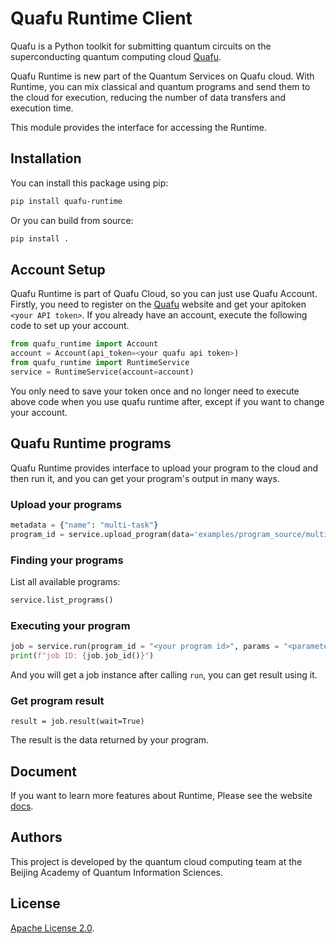 # Quafu Runtime Client



Quafu is a Python toolkit for submitting quantum circuits on the superconducting quantum computing cloud [Quafu](http://quafu.baqis.ac.cn/).

Quafu Runtime is new part of the Quantum Services on Quafu cloud. With Runtime, you can mix classical and quantum programs and send them to the cloud for execution, reducing the number of data transfers and execution time.

This module provides the interface for accessing the Runtime.

## Installation

You can install this package using pip:

```bash
pip install quafu-runtime
```

Or you can build from source:

```bash
pip install .
```



## Account Setup

Quafu Runtime is part of Quafu Cloud, so you can just use Quafu Account. Firstly, you need to register on the [Quafu](http://quafu.baqis.ac.cn/) website and get your apitoken `<your API token>`. If you already have an account, execute the following code to set up your account.

```python
from quafu_runtime import Account
account = Account(api_token=<your quafu api token>)
from quafu_runtime import RuntimeService
service = RuntimeService(account=account)
```

You only need to save your token once and no longer need to execute above code when you use quafu runtime after, except if you want to change your account.



## Quafu Runtime programs

Quafu Runtime provides interface to upload your program to the cloud and then run it, and you can get your program's output in many ways.

### Upload your programs
```python
metadata = {"name": "multi-task"}
program_id = service.upload_program(data='examples/program_source/multi-task.py', metadata=metadata)
```

### Finding your programs

List all available programs:

```python
service.list_programs()
```

### Executing your program

```python
job = service.run(program_id = "<your program id>", params = "<parameters of program>")
print(f"job ID: {job.job_id()}")
```

And you will get a job instance after calling `run`, you can get result using it.

### Get program result

```
result = job.result(wait=True)
```

The result is the data returned by your program.


## Document

If you want to learn more features about Runtime, Please see the website [docs](https://scq-cloud.github.io/).


## Authors

This project is developed by the quantum cloud computing team at the Beijing Academy of Quantum Information Sciences.



## License

[Apache License 2.0](https://github.com/Qiskit/qiskit-ibm-runtime/blob/main/LICENSE.txt).
